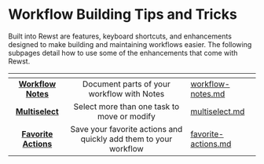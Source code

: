 # Workflow Building Tips and Tricks

Built into Rewst are features, keyboard shortcuts, and enhancements designed to make building and maintaining workflows easier. The following subpages detail how to use some of the enhancements that come with Rewst.

<table data-view="cards"><thead><tr><th align="center"></th><th align="center"></th><th data-hidden data-card-target data-type="content-ref"></th></tr></thead><tbody><tr><td align="center"><a href="workflow-notes.md"><strong>Workflow Notes</strong></a></td><td align="center">Document parts of your workflow with Notes</td><td><a href="workflow-notes.md">workflow-notes.md</a></td></tr><tr><td align="center"><a href="multiselect.md"><strong>Multiselect</strong></a></td><td align="center">Select more than one task to move or modify</td><td><a href="multiselect.md">multiselect.md</a></td></tr><tr><td align="center"><a href="https://app.gitbook.com/o/mdGoyUomPKsvu1TSazxc/s/AQQ1EHVcEsGKBPVHmiav/~/changes/134/documentation/workflows/workflow-building-tips-and-tricks/favorite-actions/~/details"><strong>Favorite Actions</strong></a></td><td align="center">Save your favorite actions and quickly add them to your workflow</td><td><a href="favorite-actions.md">favorite-actions.md</a></td></tr></tbody></table>
